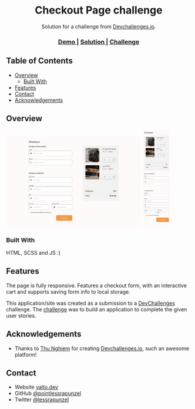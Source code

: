 <h1 align="center">Checkout Page challenge</h1>

<div align="center">
   Solution for a challenge from  <a href="http://devchallenges.io" target="_blank">Devchallenges.io</a>.
</div>

<div align="center">
  <h3>
    <a href="https://pointlessrapunzel.github.io/devchallenges-io-solutions/responsive/checkout-page">
      Demo
    </a>
    <span> | </span>
    <a href="https://github.com/pointlessrapunzel/devchallenges-io-solutions/tree/main/responsive/checkout-page">
      Solution
    </a>
    <span> | </span>
    <a href="https://devchallenges.io/challenges/0J1NxxGhOUYVqihwegfO">
      Challenge
    </a>
  </h3>
</div>

<!-- TABLE OF CONTENTS -->

## Table of Contents

- [Overview](#overview)
  - [Built With](#built-with)
- [Features](#features)
- [Contact](#contact)
- [Acknowledgements](#acknowledgements)

<!-- OVERVIEW -->

## Overview

<div>
  <img src="./screens/desktop-screen.png" alt="Desktop screenshot" width="73%">
  <img src="./screens/mobile-screen.png" alt="Mobile screenshot" width="15%">
</div>

### Built With

HTML, SCSS and JS :)

## Features

The page is fully responsive. Features a checkout form, with an interactive cart and supports saving form info to local storage.

This application/site was created as a submission to a [DevChallenges](https://devchallenges.io/challenges) challenge. The [challenge](https://devchallenges.io/challenges/0J1NxxGhOUYVqihwegfO) was to build an application to complete the given user stories.

## Acknowledgements

- Thanks to [Thu Nghiem](https://github.com/nghiemthu) for creating [Devchallenges.io](https://devchallenges.io/challenges), such an awesome platform!

## Contact

- Website [valto.dev](https://{valto.dev})
- GitHub [@pointlessrapunzel](https://{github.com/pointlessrapunzel})
- Twitter [@lessrapunzel](https://{twitter.com/lessrapunzel})
